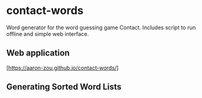 # contact-words
Word generator for the word guessing game Contact. Includes script to run offline and simple web interface.

## Web application
[https://aaron-zou.github.io/contact-words/]

## Generating Sorted Word Lists
